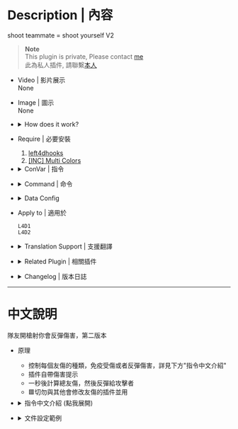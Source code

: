 # Description | 內容
shoot teammate = shoot yourself V2

> __Note__ <br/>
This plugin is private, Please contact [me](https://github.com/fbef0102/Game-Private_Plugin#私人插件列表-private-plugins-list)<br/>
此為私人插件, 請聯繫[本人](https://github.com/fbef0102/Game-Private_Plugin#私人插件列表-private-plugins-list)

* Video | 影片展示
<br/>None

* Image | 圖示
<br/>None

* <details><summary>How does it work?</summary>

	* Immune every friendly fire damage or reflict to attacker, see "ConVar" below
	* Announce total ff damage after 1 second
	* 🟥 Do not use with other plugin which modify friendly fire damage.
</details>

* Require | 必要安裝
	1. [left4dhooks](https://forums.alliedmods.net/showthread.php?t=321696)
	2. [[INC] Multi Colors](https://github.com/fbef0102/L4D1_2-Plugins/releases/tag/Multi-Colors)

* <details><summary>ConVar | 指令</summary>

	* cfg/sourcemod/anti-friendly_fire_V2.cfg
		```php
		// [1=Enable, 0=Disable]
		anti-friendly_fire_V2_enable "1"

		// Changes how ff announce displays FF damage. (0: Off, 1:In chat; 2: In Hint Box; 3: In center text)
		anti-friendly_fire_V2_announce_type "1"

		// Cfg file should this plugin read for settings
		// Default: data/anti-friendly_fire_V2.cfg
		anti-friendly_fire_V2_read_data "data/anti-friendly_fire_V2.cfg"
		```
</details>

* <details><summary>Command | 命令</summary>
	
	None
</details>

* <details><summary>Data Config</summary>
  
	* [data/anti-friendly_fire_V2.cfg](data/anti-friendly_fire_V2.cfg)
		> Manual in this file, click for more details...
</details>

* Apply to | 適用於
	```
	L4D1
	L4D2
	```

* <details><summary>Translation Support | 支援翻譯</summary>

	```
	English
	繁體中文
	简体中文
	```
</details>

* <details><summary>Related Plugin | 相關插件</summary>
	
	1. [anti-friendly_fire](https://github.com/fbef0102/L4D1_2-Plugins/tree/master/anti-friendly_fire): shoot teammate = shoot yourself simple version
		* 簡單版反傷插件
	2. [anti-friendly_fire_RPG](/Plugin_插件/Anti_Griefer_防惡意路人/anti-friendly_fire_RPG): shoot teammate = shoot yourself RPG
		* 反傷插件，但是有更多的功能
</details>

* <details><summary>Changelog | 版本日誌</summary>

	* v2.0 (2024-10-16)
		* Update cvars
		* Updata data

	* v1.9 (2024-9-21)
		* Add data config
		* Update cvars

	* v1.8 (2024-8-7)
		* Add Gamedata
		* Optimize code and improve performance
		* Update cvars
		
	* v1.7 (2023-11-18)
		* Add Chainsaw damage
		* Fixed fire bullet damage
		* Add grenade launcher damage

	* v1.6 (2023-5-4)
		* Fixed Melee damage

	* v1.5
		* Translation Support

	* v1.4
		* Initial Release
</details>

- - - -
# 中文說明
隊友開槍射你會反彈傷害，第二版本

* 原理
	* 控制每個友傷的種類，免疫受傷或者反彈傷害，詳見下方"指令中文介紹"
	* 插件自帶傷害提示
	* 一秒後計算總友傷，然後反彈給攻擊者
	* 🟥切勿與其他會修改友傷的插件並用

* <details><summary>指令中文介紹 (點我展開)</summary>

	* cfg/sourcemod/anti-friendly_fire_V2.cfg
		```php
		// [1=開啟插件, 0=關閉插件]
		anti-friendly_fire_V2_enable "1"

		// 如何顯示友傷提示. (0=關閉, 1:聊天視窗; 2: Hint視窗; 3: 畫面中心)
		anti-friendly_fire_V2_announce_type "1"

		// 此插件會讀取的文件設定名稱
		// 預設: data/anti-friendly_fire_V2.cfg
		anti-friendly_fire_V2_read_data "data/anti-friendly_fire_V2.cfg"
		```
</details>

* <details><summary>文件設定範例</summary>
  
	* [data/anti-friendly_fire_V2.cfg](data/anti-friendly_fire_V2.cfg)
		> 內有中文說明，可點擊查看
</details>

